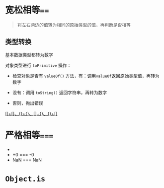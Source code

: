 # 宽松相等```==```

> 将左右两边的值转为相同的原始类型的值，再判断是否相等



## 类型转换

基本数据类型都转为数字

对象类型进行 ```toPrimitive``` 操作：

- 检查对象是否有 ```valueOf()``` 方法，有：调用```valueOf```返回原始类型值，再转为数字

- 没有：调用 ```toString()``` 返回字符串，再转为数字
- 否则，抛出错误

[[]+[]、{}+{}、[]+{}、{}+[]](https://sinaad.github.io/xfe/2016/04/15/ToPrimitive/)



# 严格相等```===```

- 
- +0 === -0
- NaN === NaN





# ```Object.is```